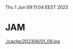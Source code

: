 Thu  1 Jun 09:11:04 EEST 2023
# JAM
<a href='./cache/202306/01_09.log'>./cache/202306/01_09.log</a>
